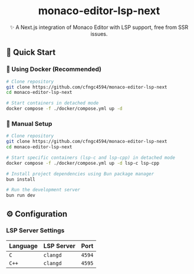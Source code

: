 <div align="center">

# monaco-editor-lsp-next

✨ A Next.js integration of Monaco Editor with LSP support, free from SSR issues.

</div>

## 🚀 Quick Start

### 🐳 Using Docker (Recommended)

```sh
# Clone repository
git clone https://github.com/cfngc4594/monaco-editor-lsp-next
cd monaco-editor-lsp-next

# Start containers in detached mode
docker compose -f ./docker/compose.yml up -d
```

### 🔧 Manual Setup

```sh
# Clone repository
git clone https://github.com/cfngc4594/monaco-editor-lsp-next
cd monaco-editor-lsp-next

# Start specific containers (lsp-c and lsp-cpp) in detached mode
docker compose -f ./docker/compose.yml up -d lsp-c lsp-cpp

# Install project dependencies using Bun package manager
bun install

# Run the development server
bun run dev
```

## ⚙️ Configuration

### LSP Server Settings

|  **Language**  |  **LSP Server**  |  **Port**  |
|----------------|------------------|------------|
| `C`            | `clangd`         | `4594`     |
| `C++`          | `clangd`         | `4595`     |
